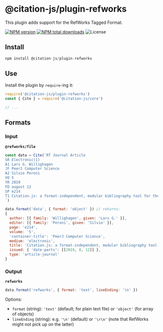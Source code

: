 # @citation-js/plugin-refworks

This plugin adds support for the RefWorks Tagged Format.

[![NPM version](https://img.shields.io/npm/v/@citation-js/plugin-refworks.svg)](https://npmjs.org/package/@citation-js/plugin-refworks)
[![NPM total downloads](https://img.shields.io/npm/dt/@citation-js/plugin-refworks.svg)](https://npmcharts.com/compare/@citation-js%2Fplugin-refworks?minimal=true)
![License](https://img.shields.io/npm/l/@citation-js/plugin-refworks.svg)

## Install

```js
npm install @citation-js/plugin-refworks
```

## Use

Install the plugin by `require`-ing it:

```js
require('@citation-js/plugin-refworks')
const { Cite } = require('@citation-js/core')

// ...
```

## Formats

### Input

**`@refworks/file`**

```js
const data = Cite(`RT Journal Article
SR Electronic(1)
A1 Lars G. Willighagen
JF PeerJ Computer Science
A2 Silvio Peroni
VO 5
YR 2019
FD august 12
SP e214
T1 Citation.js: a format-independent, modular bibliography tool for the browser and command line
`)

data.format('data', { format: 'object' }) // returns:
{
  author: [{ family: 'Willighagen', given: 'Lars G.' }],
  editor: [{ family: 'Peroni', given: 'Silvio' }],
  page: 'e214',
  volume: '5',
  'container-title': 'PeerJ Computer Science',
  medium: 'electronic',
  title: 'Citation.js: a format-independent, modular bibliography tool for the browser and command line',
  issued: { 'date-parts': [[2019, 8, 12]] },
  type: 'article-journal'
}
```

### Output

**`refworks`**

```js
data.format('refworks', { format: 'text', lineEnding: '\n' })
```

Options:
  - `format` (string): `'text'` (default; for plain text file) or `'object'` (for array of objects)
  - `lineEnding` (string): e.g. `'\n'` (default) or `'\r\n'` (note that RefWorks might not pick up on the latter)
